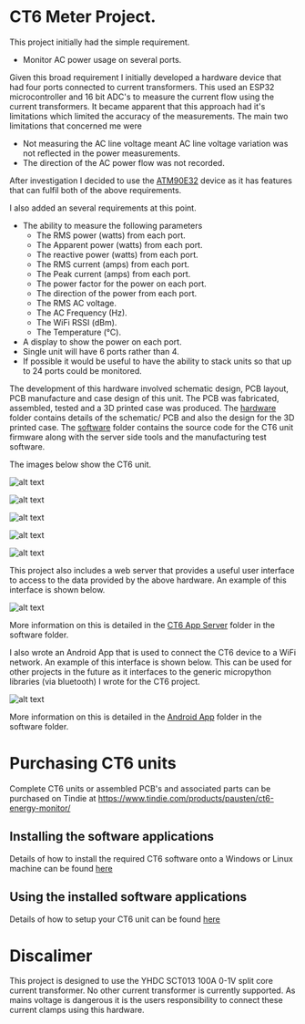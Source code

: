 # CT6 Meter Project.
This project initially had the simple requirement.

- Monitor AC power usage on several ports.

Given this broad requirement I initially developed a hardware device that had
four ports connected to current transformers. This used an ESP32 microcontroller
and 16 bit ADC's to measure the current flow using the current transformers.
It became apparent that this approach had it's limitations which limited the
accuracy of the measurements. The main two limitations that concerned me were

- Not measuring the AC line voltage meant AC line voltage variation was not
  reflected in the power measurements.
- The direction of the AC power flow was not recorded.

After investigation I decided to use the [ATM90E32](https://www.microchip.com/en-us/product/ATM90E32AS) device as it has features that can fulfil both of the above requirements.

I also added an several requirements at this point.

- The ability to measure the following parameters
    - The RMS power (watts) from each port.
    - The Apparent power (watts) from each port.
    - The reactive power (watts) from each port.
    - The RMS current (amps) from each port.
    - The Peak current (amps) from each port.
    - The power factor for the power on each port.
    - The direction of the power from each port.
    - The RMS AC voltage.
    - The AC Frequency (Hz).
    - The WiFi RSSI (dBm).
    - The Temperature (°C).
- A display to show the power on each port.
- Single unit will have 6 ports rather than 4.
- If possible it would be useful to have the ability to stack units so that up to 24 ports could be monitored.

The development of this hardware involved schematic design, PCB layout, PCB manufacture and case design of this unit. The PCB was fabricated, assembled, tested and a 3D printed case was produced. The [hardware](hardware) folder contains details of the schematic/ PCB and  also the design for the 3D printed case. The [software](software) folder contains the source code for the CT6 unit firmware along with the server side tools and the manufacturing test software.

The images below show the CT6 unit.

![alt text](images/ct6.jpg "CT6 Unit")

![alt text](images/all_parts.jpg "CT6 Parts")

![alt text](images/pcb_with_display_on.jpg "CT6 PCB With Display Power On")

![alt text](images/pcb_with_display.jpg "CT6 PCB With Display Power Off")

![alt text](images/pcb.jpg "CT6 PCB")

This project also includes a web server that provides a useful user interface to access to the data provided by the above hardware. An example of this interface is shown below.

![alt text](software/server/images/ct6_dash.png "ct6_dash")

More information on this is detailed in the [CT6 App Server](software/server) folder in the software folder.

I also wrote an Android App that is used to connect the CT6 device to a WiFi network. An example of this interface is shown below. This can be used for other projects in the future as it interfaces to the generic micropython libraries (via bluetooth) I wrote for the CT6 project.

![alt text](software/Android_App/images/1.jpg "ct6_dash")

More information on this is detailed in the [Android App](software/Android_App/README.md) folder in the software folder.

# Purchasing CT6 units
Complete CT6 units or assembled PCB's and associated parts can be purchased on Tindie at https://www.tindie.com/products/pausten/ct6-energy-monitor/

## Installing the software applications
Details of how to install the required CT6 software onto a Windows or Linux machine can be found [here](software/server/installers/README.md)

## Using the installed software applications
Details of how to setup your CT6 unit can be found [here](software/server/setting_up_ct6_units.md)

# Discalimer
This project is designed to use the YHDC SCT013 100A 0-1V split core current transformer. No other current transformer is currently supported. As mains voltage is dangerous it is the users responsibility to connect these current clamps using this hardware.
